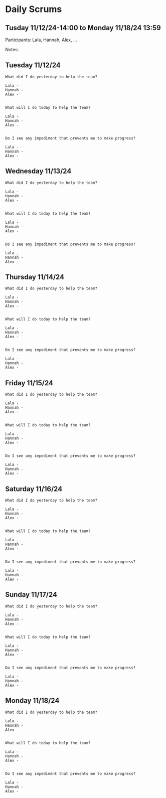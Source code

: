 # Daily Scrums

## Tusday 11/12/24-14:00 to Monday 11/18/24 13:59

Participants: Lala, Hannah, Alex, ...

Notes:

## Tuesday 11/12/24
```
What did I do yesterday to help the team?

Lala - 
Hannah - 
Alex - 


What will I do today to help the team?

Lala - 
Hannah - 
Alex - 


Do I see any impediment that prevents me to make progress?

Lala - 
Hannah - 
Alex - 
```
## Wednesday 11/13/24
```
What did I do yesterday to help the team?

Lala - 
Hannah - 
Alex - 


What will I do today to help the team?

Lala - 
Hannah - 
Alex - 


Do I see any impediment that prevents me to make progress?

Lala - 
Hannah - 
Alex - 
```

## Thursday 11/14/24 
```
What did I do yesterday to help the team?

Lala - 
Hannah - 
Alex - 


What will I do today to help the team?

Lala - 
Hannah - 
Alex - 


Do I see any impediment that prevents me to make progress?

Lala - 
Hannah - 
Alex - 
```

## Friday 11/15/24
```
What did I do yesterday to help the team?

Lala - 
Hannah - 
Alex - 


What will I do today to help the team?

Lala - 
Hannah - 
Alex - 


Do I see any impediment that prevents me to make progress?

Lala - 
Hannah - 
Alex - 
```
## Saturday 11/16/24
```
What did I do yesterday to help the team?

Lala - 
Hannah - 
Alex - 


What will I do today to help the team?

Lala - 
Hannah - 
Alex - 


Do I see any impediment that prevents me to make progress?

Lala - 
Hannah - 
Alex - 
```
## Sunday 11/17/24
```
What did I do yesterday to help the team?

Lala - 
Hannah - 
Alex - 


What will I do today to help the team?

Lala - 
Hannah - 
Alex - 


Do I see any impediment that prevents me to make progress?

Lala - 
Hannah - 
Alex - 
```
## Monday 11/18/24
```
What did I do yesterday to help the team?

Lala - 
Hannah - 
Alex - 


What will I do today to help the team?

Lala - 
Hannah - 
Alex - 


Do I see any impediment that prevents me to make progress?

Lala - 
Hannah - 
Alex - 
```